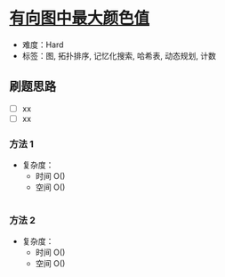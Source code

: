 # [有向图中最大颜色值](https://leetcode-cn.com/problems/largest-color-value-in-a-directed-graph/)

- 难度：Hard
- 标签：图, 拓扑排序, 记忆化搜索, 哈希表, 动态规划, 计数

## 刷题思路

- [ ] xx
- [ ] xx

### 方法 1

- 复杂度：
    - 时间 O()
    - 空间 O()

``` js

```

### 方法 2

- 复杂度：
    - 时间 O()
    - 空间 O()

``` js

```
